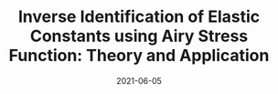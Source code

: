 ---
title: "Inverse Identification of Elastic Constants using Airy Stress Function: Theory and Application"
collection: publications
permalink: /publication/2021-Inverse-Identification-CVM
date: 2021-06-05
venue: 'Meccanica'
paperurl: '/files/pdf/journal-papers/Inverse-Identification-CVM.pdf'
link: 'https://link.springer.com/article/10.1007/s11012-021-01380-w'
citation: 'Alshaya, A., Considine, J. 2021. &quot;Inverse Identification of Elastic Constants using Airy Stress Function: Theory and Application.&quot; <i>Meccanica</i> 56: 2381-2400.'
---